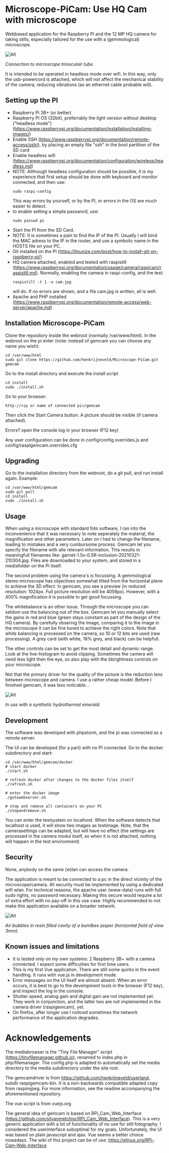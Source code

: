 # Microscope-PiCam: Use HQ Cam with microscope

Webbased application for the Raspberry Pi and the 12 MP HQ camera for taking stills, especially tailored
for the use with a (gemmological) microscope.

![Alt](docs/connectedtomicroscope-300.jpg?raw=true )

*Connection to microscope trinoculair tube.*

It is intended to be operated in headless mode over wifi. In this way, only the usb-powercord is attached,
which will not affect the mechanical stability of the camera, reducing vibrations (as an ethernet cable probable will).

## Setting up the PI 

- Raspberry Pi 3B+ (or better)
- Raspberry PI OS (32bit), preferrably the light version without desktop ("headless mode")
  (https://www.raspberrypi.org/documentation/installation/installing-images/)
- Enable SSH (https://www.raspberrypi.org/documentation/remote-access/ssh/), by placing an empty file "ssh" in the
  boot partition of the SD card
- Enable headless wifi (https://www.raspberrypi.org/documentation/configuration/wireless/headless.md)
- NOTE: Allthough headless configuration should be possible, it is my experience that first setup should be done 
    with keyboard and monitor connected, and then use:
  ```
  sudo raspi-config
  ```
  This way errors by yourself, or by the PI, or errors in the OS are
    much easier to detect.
- to enable setting a simple password, use: 
    ```
    sudo passwd pi
    ```
- Start the PI from the SD Card.
- NOTE: It is sometimes a pain to find the IP of the PI. Usually I will bind the MAC adress to the IP in the router, 
    and use a symbolic name in the HOSTS file on your PC.
- Git installed on the PI (https://linuxize.com/post/how-to-install-git-on-raspberry-pi/)
- HQ camera attached, enabled and tested with raspistill (https://www.raspberrypi.org/documentation/usage/camera/raspicam/raspistill.md). 
  Normally, enabling the camera in raspi-config, and the test:
  ```
  raspistill -t 1 -o cam.jpg
  ``` 
  will do. If no errors are shown, and a file cam.jpg is written, all is well.
- Apache and PHP installed (https://www.raspberrypi.org/documentation/remote-access/web-server/apache.md)

## Installation Microscope-PiCam

Clone the repository inside the webroot (normally /var/www/html). 
In the webroot on the pi enter (note: instead of gemcam you can choose any name you wish):
```
cd /var/www/html
sudo git clone https://github.com/henkrijneveld/Microscope-PiCam.git gemcam
```
Go to the install directory and execute the install script
```
cd install
sudo ./install.sh
```

Go to your browser:
```
http://<ip or name of connected pi>/gemcam
```
Then click the Start Camera button. A picture should be visible (if camera attached).

Errors? open the console log in your browser (F12 key)

Any user configuration can be done in config/config.overrides.js and config/raspigemcam.overrides.cfg


## Upgrading

Go to the installation directory from the webroot, do a git pull, and run install again. Example:
```
cd /var/www/html/gemcam
sudo git pull
cd install
sudo ./install.sh
```

## Usage

When using a microscope with standard foto software, I ran into the inconvenience that it was necessary to
note seperately the material, the magnification and other parameters. Later on I had to change the filename, leading
to mistakes and a very cumbursome process. Gemcam let you specify the filename with alle relevant information. This results
in meaningfull filenames like: garnet-1.5x-0.5R-inclusion-20210321-210304.jpg. Files are downloaded to your system,
and stored in a mediafolder on the Pi itself.

The second problem using the camera's is focussing. A gemmological stereo microscope has objectives somewhat tilted from the 
horizontal plane to achieve the 3D effect. In gemcam, you see a preview (in reduced resolution: 1024px. Full picture
resolution will be 4056px). However, with a 400% magnification it is possible to get good focussing.

The whitebalance is an other issue. Through the microscope you can seldom use the balancing out of the box. Gemcam
let you manually select the gains in red and blue (green stays constant as part of the design of the HQ camera).
By carefully obsering the image, comparing it to the image in the microscope it can be fine tuned to achieve the 
right colors. Note that white balancing is processed on the camera, so 10 or 12 bits are used (raw processing).
A grey card (with white, 18% grey, and black) can be helpfull.

The other controls can be set to get the most detail and dynamic range. Look at the live-histogram to avoid clipping.
Sometimes the camera will need less light then the eye, so also play with the bbrightness controls on your microscope. 

Not that the primary driver for the quality of the picture is the reduction lens between microscope and camera. I use
a rather cheap model. Before I finished gemcam, it was less noticable...

![Alt](docs/screenshot-emerald.jpg?raw=true )

*In use with a synthetic hydrothermal emerald.*

## Development

The software was developed with phpstorm, and the pi was connected as a remote server.

The UI can be developed (for a part) with no PI connected. Go to the docker subdirectory and start:
```
cd /var/www/html/gemcam/docker
# start docker
./start.sh

# refresh docker after changes to the docker files itself
./refresh.sh

# enter the docker image
./gotowebserver.sh

# stop and remove all containers on your PC 
./stopandremove.sh
```

You can enter the testsystem on localhost. When the software detects that localhost is used, it will show two
images as testimage. Note, that the camerasettings can be adapted, but will have no effect (the settings are processed
in the camera modul itself, so when it is not attached, nothing will happen in the test environment)


## Security

None, anybody on the same (w)lan can access the camera.

The application is meant to be connected to a pc in the direct vicinity of the microscope/camera. All security
must be implemented by using a dedicated wifi wlan. For technical reasons, the apache user (www-data) runs with
full sudo rights, no password necessary. Making this secure would require a lot of extra effort with no pay-off
in this use case. Highly recommended to not make this application available on a broader network.

![Alt](docs/bumblbee-fov3mm.jpg?raw=true )

*Air bubbles in resin filled cavity of a bumlbee jasper (horizontal field of view 3mm).*


## Known issues and limitations

- It is tested only on my own systems: 2 Raspberry 3B+ with a camera connected. I expect some difficulties for
  first time users.
- This is my first Vue application. There are still some quirks in the event handling. It runs with vue.js in
  development mode.
- Error messages on the UI itself are almost absent. When an error occurs, it is best to go to the development tools
    in the browser (F12 key), and inspect the log in the console.
- Shutter speed, analog gain and digital gain are not implemented yet. They work in conjunction, and the latter
two are not implemented in the camera driver (raspigemcam), yet.
- On firefox, after longer use I noticed sometimes the network performance of the application degrades. 

# Acknowledgements

The mediabrowser is the "Tiny File Manager" script (https://tinyfilemanager.github.io), renamed to index.php
in php/filemanager. The config.php is adapted to automatically set the media directory to the media
subdirectory under the site root.

The gemcamdriver is from https://github.com/henkrijneveld/userland, subdir raspigemcam-bin. It is a
non-backwards compatible adapted copy from raspimjpeg. For more information, see the readme
accompanying the aforementioned repository.

The vue script is from vuejs.org

The general idea of gemcam is based on RPi_Cam_Web_Interface (https://github.com/silvanmelchior/RPi_Cam_Web_Interface).
This is a very generic application with a lot of functionality of no use for still fotography. I considered the userinterface
suboptimal for my goals. Unfortunately, the UI was based on plain javascript and ajax. Vue seems a better choice nowadays.
The wiki of this project can be of use: https://elinux.org/RPi-Cam-Web-Interface







